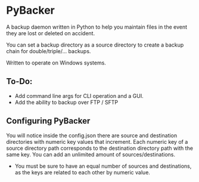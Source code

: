 # PyBacker
A backup daemon written in Python to help you maintain files in the event they are lost or deleted on accident.

You can set a backup directory as a source directory to create a backup chain for double/triple/... backups.

Written to operate on Windows systems.

## To-Do:
- Add command line args for CLI operation and a GUI.
- Add the ability to backup over FTP / SFTP

## Configuring PyBacker
You will notice inside the config.json there are source and destination directories with numeric key values that increment.
Each numeric key of a source directory path corresponds to the destination directory path with the same key.
You can add an unlimited amount of sources/destinations.
- You must be sure to have an equal number of sources and destinations, as the keys are related to each other by numeric value.
